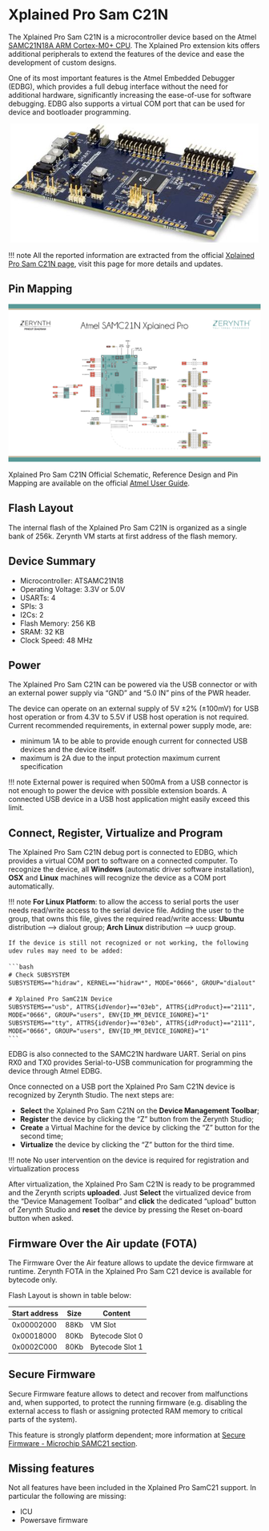# Xplained Pro Sam C21N

The Xplained Pro Sam C21N is a microcontroller device based on the Atmel [SAMC21N18A ARM Cortex-M0+ CPU](http://ww1.microchip.com/downloads/en/DeviceDoc/SAM-C20C21-Family-Datasheet-DS60001479C.pdf). The Xplained Pro extension kits offers additional peripherals to extend the features of the device and ease the development of custom designs.

One of its most important features is the Atmel Embedded Debugger (EDBG), which provides a full debug interface without the need for additional hardware, significantly increasing the ease-of-use for software debugging. EDBG also supports a virtual COM port that can be used for device and bootloader programming.

<p style="text-align:center;"><img src="img/XplainedProSamC21N.jpg"></p>

!!! note
	All the reported information are extracted from the official [Xplained Pro Sam C21N page](https://www.microchip.com/developmenttools/ProductDetails/atsamc21n-xpro), visit this page for more details and updates.

## Pin Mapping

![](img/SAMC21N_Xplained_PRO_pin_comm.jpg)

Xplained Pro Sam C21N Official Schematic, Reference Design and Pin Mapping are available on the official [Atmel User Guide](http://ww1.microchip.com/downloads/en/DeviceDoc/70005318A.pdf).

## Flash Layout

The internal flash of the Xplained Pro Sam C21N is organized as a single bank of 256k. Zerynth VM starts at first address of the flash memory.

## Device Summary


* Microcontroller: ATSAMC21N18
* Operating Voltage: 3.3V or 5.0V
* USARTs: 4
* SPIs: 3
* I2Cs: 2
* Flash Memory: 256 KB
* SRAM: 32 KB
* Clock Speed: 48 MHz

## Power

The Xplained Pro Sam C21N can be powered via the USB connector or with an external power supply via “GND” and “5.0 IN” pins of the PWR header.

The device can operate on an external supply of 5V ±2% (±100mV) for USB host operation or from 4.3V to 5.5V if USB host operation is not required. Current recommended requirements, in external power supply mode, are:


* minimum 1A to be able to provide enough current for connected USB devices and the device itself.
* maximum is 2A due to the input protection maximum current specification

!!! note
	External power is required when 500mA from a USB connector is not enough to power the device with possible extension boards. A connected USB device in a USB host application might easily exceed this limit.

## Connect, Register, Virtualize and Program

The Xplained Pro Sam C21N debug port is connected to EDBG, which provides a virtual COM port to software on a connected computer. To recognize the device, all **Windows** (automatic driver software installation), **OSX** and **Linux** machines will recognize the device as a COM port automatically.

!!! note
	**For Linux Platform**: to allow the access to serial ports the user needs read/write access to the serial device file. Adding the user to the group, that owns this file, gives the required read/write access: **Ubuntu** distribution –> dialout group; **Arch Linux** distribution –> uucp group.

    If the device is still not recognized or not working, the following udev rules may need to be added:

    ```bash
    # Check SUBSYSTEM
    SUBSYSTEMS=="hidraw", KERNEL=="hidraw*", MODE="0666", GROUP="dialout"

    # Xplained Pro SamC21N Device
    SUBSYSTEMS=="usb", ATTRS{idVendor}=="03eb", ATTRS{idProduct}=="2111", MODE="0666", GROUP="users", ENV{ID_MM_DEVICE_IGNORE}="1"
    SUBSYSTEMS=="tty", ATTRS{idVendor}=="03eb", ATTRS{idProduct}=="2111", MODE="0666", GROUP="users", ENV{ID_MM_DEVICE_IGNORE}="1"
    ```

EDBG is also connected to the SAMC21N hardware UART. Serial on pins RX0 and TX0 provides Serial-to-USB communication for programming the device through Atmel EDBG.

Once connected on a USB port the Xplained Pro Sam C21N device is recognized by Zerynth Studio. The next steps are:

* **Select** the Xplained Pro Sam C21N on the **Device Management Toolbar**;
* **Register** the device by clicking the “Z” button from the Zerynth Studio;
* **Create** a Virtual Machine for the device by clicking the “Z” button for the second time;
* **Virtualize** the device by clicking the “Z” button for the third time.

!!! note
	No user intervention on the device is required for registration and virtualization process

After virtualization, the Xplained Pro Sam C21N is ready to be programmed and the Zerynth scripts **uploaded**. Just **Select** the virtualized device from the “Device Management Toolbar” and **click** the dedicated “upload” button of Zerynth Studio and **reset** the device by pressing the Reset on-board button when asked.

## Firmware Over the Air update (FOTA)

The Firmware Over the Air feature allows to update the device firmware at runtime. Zerynth FOTA in the Xplained Pro Sam C21 device is available for bytecode only.

Flash Layout is shown in table below:

| Start address | Size | Content         |
|---------------|------|-----------------|
| 0x00002000    | 88Kb | VM Slot         |
| 0x00018000    | 80Kb | Bytecode Slot 0 |
| 0x0002C000    | 80Kb | Bytecode Slot 1 |

## Secure Firmware

Secure Firmware feature allows to detect and recover from malfunctions and, when supported, to protect the running firmware (e.g. disabling the external access to flash or assigning protected RAM memory to critical parts of the system).

This feature is strongly platform dependent; more information at [Secure Firmware - Microchip SAMC21 section](/latest/reference/core/stdlib/docs/sfw/#watchdogs-for-microchip-samd21).

## Missing features

Not all features have been included in the Xplained Pro SamC21 support. In particular the following are missing:


* ICU
* Powersave firmware
<!--stackedit_data:
eyJoaXN0b3J5IjpbLTU4NDYzMDAyMl19
-->
